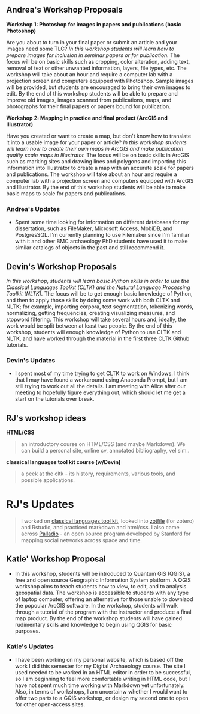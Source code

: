 ## Andrea's Workshop Proposals

**Workshop 1: Photoshop for images in papers and publications (basic Photoshop)**

Are you about to turn in your final paper or submit an article and your images need some TLC?  *In this workshop students will learn how to prepare images for inclusion in seminar papers or for publication.*  The focus will be on basic skills such as cropping, color alteration, adding text, removal of text or other unwanted information, layers, file types, etc.  The workshop will take about an hour and require a computer lab with a projection screen and computers equipped with Photoshop.  Sample images will be provided, but students are encouraged to bring their own images to edit.  By the end of this workshop students will be able to prepare and improve old images, images scanned from publications, maps, and photographs for their final papers or papers bound for publication.
	
**Workshop 2: Mapping in practice and final product (ArcGIS and Illustrator)**

Have you created or want to create a map, but don't know how to translate it into a usable image for your paper or article?  *In this workshop students will learn how to create their own maps in ArcGIS and make publication quality scale maps in Illustrator.*  The focus will be on basic skills in ArcGIS such as marking sites and drawing lines and polygons and importing this information into Illustrator to create a map with an accurate scale for papers and publications.  The workshop will take about an hour and require a computer lab with a projection screen and computers equipped with ArcGIS and Illustrator.  By the end of this workshop students will be able to make basic maps to scale for papers and publications.

### Andrea's Updates

- Spent some time looking for information on different databases for my dissertation, such as FileMaker, Microsoft Access, MobiDB, and PostgresSQL.  I'm currently planning to use Filemaker since I'm familiar with it and other BMC archaeology PhD students have used it to make similar catalogs of objects in the past and still recommend it. 

## Devin's Workshop Proposals
*In this workshop, students will learn basic Python skills in order to use the Classical Languages Toolkit (CLTK) and the Natural Language Processing Toolkit (NLTK).* The focus will be to get enough basic knowledge of Python, and then to apply those skills by doing some work with both CLTK and NLTK; for example, importing corpora, text segmentation, tokenizing words, normalizing, getting frequencies, creating visualizing measures, and stopword filtering. This workshop will take several hours and, ideally, the work would be split between at least two people. By the end of this workshop, students will enough knowledge of Python to use CLTK and NLTK, and have worked through the material in the first three CLTK Github tutorials. 

### Devin's Updates

- I spent most of my time trying to get CLTK to work on Windows. I think that I may have found a workaround using Anaconda Prompt, but I am still trying to work out all the details. I am meeting with Alice after our meeting to hopefully figure everything out, which should let me get a start on the tutorials over break.

## RJ's workshop ideas

**HTML/CSS**
>an introductory course on HTML/CSS (and maybe Markdown). We can build a personal site, online cv, annotated bibliography, vel sim..

**classical languages tool kit course (w/Devin)**
>a peek at the cltk - its history, requirements, various tools, and possible applications.


# RJ's Updates
> I worked on [classical languages tool kit](http://cltk.org), looked into [zotfile](http://zotfile.com) (for zotero) and Rstudio, and practiced markdown and html/css. I also came across [Palladio](https://hdlab.stanford.edu/palladio/) - an open source program developed by Stanford for mapping social networks across space and time. 

## Katie' Workshop Proposal

- In this workshop, students will be introduced to Quantum GIS (QGIS), a free and open source Geographic Information System platform. A QGIS workshop aims to teach students how to view, to edit, and to analysis geospatial data. The workshop is accessible to students with any type of laptop computer, offering an alternative for those unable to downlaod the popoular ArcGIS software. In the workshop, students will walk through a tutorial of the program with the instructor and produce a final map product. By the end of the workshop students will have gained rudimentary skills and knowledge to begin using QGIS for basic purposes. 

### Katie's Updates

- I have been working on my personal website, which is based off the work I did this semester for my Digital Archaeology course. The site I used needed to be worked in an HTML editor in order to be successful, so I am beginning to feel more comfortable writing in HTML code, but I have not spent much time working with Markdown yet unfortunately. Also, in terms of workshops, I am uncertainw whether I would want to offer two parts to a GQIS workshop, or design my second one to open for other open-access sites. 








